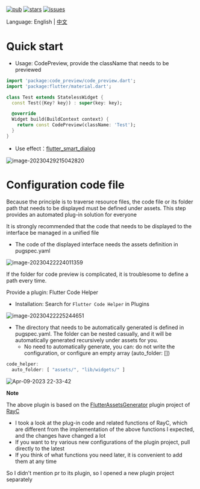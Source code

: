 [![pub](https://img.shields.io/pub/v/code_preview?label=pub&logo=dart)](https://pub.dev/packages/code_preview/install) [![stars](https://img.shields.io/github/stars/xdd666t/code_preview?logo=github)](https://github.com/xdd666t/code_preview)  [![issues](https://img.shields.io/github/issues/xdd666t/code_preview?logo=github)](https://github.com/xdd666t/code_preview/issues) 

Language:  English | [中文]()

# Quick start

- Usage: CodePreview, provide the className that needs to be previewed

```dart
import 'package:code_preview/code_preview.dart';
import 'package:flutter/material.dart';

class Test extends StatelessWidget {
  const Test({Key? key}) : super(key: key);

  @override
  Widget build(BuildContext context) {
    return const CodePreview(className: 'Test');
  }
}
```

- Use effect：[flutter_smart_dialog](https://xdd666t.github.io/flutter_use/web/index.html#/smartDialog?dialogType=CustomDialogEasy)

![image-20230429215042820](https://raw.githubusercontent.com/xdd666t/MyData/master/pic/flutter/blog/202304292234052.png)

# Configuration code file

Because the principle is to traverse resource files, the code file or its folder path that needs to be displayed must be defined under assets. This step provides an automated plug-in solution for everyone

It is strongly recommended that the code that needs to be displayed to the interface be managed in a unified file

- The code of the displayed interface needs the assets definition in pugspec.yaml

![image-20230422224011359](https://raw.githubusercontent.com/xdd666t/MyData/master/pic/flutter/blog/202304292234137.png)

If the folder for code preview is complicated, it is troublesome to define a path every time.

Provide a plugin: Flutter Code Helper

- Installation: Search for `Flutter Code Helper` in Plugins

![image-20230422225244651](https://raw.githubusercontent.com/xdd666t/MyData/master/pic/flutter/blog/202304292234638.png)

- The directory that needs to be automatically generated is defined in pugspec.yaml. The folder can be nested casually, and it will be automatically generated recursively under assets for you.
    - No need to automatically generate, you can: do not write the configuration, or configure an empty array (auto_folder: [])

```dart
code_helper:
  auto_folder: [ "assets/", "lib/widgets/" ]
```

![Apr-09-2023 22-33-42](https://raw.githubusercontent.com/xdd666t/MyData/master/pic/flutter/blog/202304292234691.gif)

**Note**

The above plugin is based on the [FlutterAssetsGenerator](https://github.com/cr1992/FlutterAssetsGenerator) plugin project of  [RayC](https://juejin.cn/user/1662117310377591)

- I took a look at the plug-in code and related functions of RayC, which are different from the implementation of the above functions I expected, and the changes have changed a lot
- If you want to try various new configurations of the plugin project, pull directly to the latest
- If you think of what functions you need later, it is convenient to add them at any time

So I didn't mention pr to its plugin, so I opened a new plugin project separately
